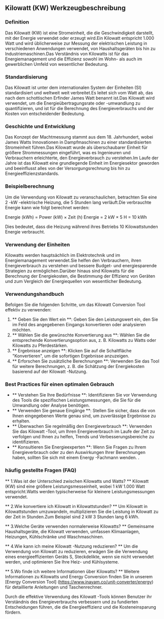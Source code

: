 ## Kilowatt (KW) Werkzeugbeschreibung

### Definition
Das Kilowatt (KW) ist eine Stromeinheit, die die Geschwindigkeit darstellt, mit der Energie verwendet oder erzeugt wird.Ein Kilowatt entspricht 1.000 Watt und wird üblicherweise zur Messung der elektrischen Leistung in verschiedenen Anwendungen verwendet, von Haushaltsgeräten bis hin zu Industriemaschinen.Das Verständnis von Kilowatts ist für das Energiemanagement und die Effizienz sowohl im Wohn- als auch im gewerblichen Umfeld von wesentlicher Bedeutung.

### Standardisierung
Das Kilowatt ist unter dem internationalen System der Einheiten (SI) standardisiert und weltweit weit verbreitet.Es leitet sich vom Watt ab, das nach dem schottischen Erfinder James Watt benannt ist.Das Kilowatt wird verwendet, um die Energieübertragungsrate oder -umwandlung zu quantifizieren, und ist für die Berechnung des Energieverbrauchs und der Kosten von entscheidender Bedeutung.

### Geschichte und Entwicklung
Das Konzept der Machtmessung stammt aus dem 18. Jahrhundert, wobei James Watts Innovationen in Dampfmaschinen zu einer standardisierten Stromeinheit führen.Das Kilowatt wurde als überschaubarer Einheit für größere Strommessungen eingeführt, was es Ingenieuren und Verbrauchern erleichterte, den Energieverbrauch zu verstehen.Im Laufe der Jahre ist das Kilowatt eine grundlegende Einheit im Energiesektor geworden und beeinflusst alles von der Versorgungsrechnung bis hin zu Energieeffizienzstandards.

### Beispielberechnung
Um die Verwendung von Kilowatt zu veranschaulichen, betrachten Sie eine 2 -kW -elektrische Heizung, die 5 Stunden lang verläuft.Die verbrauchte Energie kann wie folgt berechnet werden:

Energie (kWh) = Power (kW) × Zeit (h)
Energie = 2 kW × 5 H = 10 kWh

Dies bedeutet, dass die Heizung während ihres Betriebs 10 Kilowattstunden Energie verbraucht.

### Verwendung der Einheiten
Kilowatts werden hauptsächlich im Elektrotechnik und im Energiemanagement verwendet.Sie helfen den Verbrauchern, ihren Energieverbrauch zu verstehen und bessere Budget- und energiesparende Strategien zu ermöglichen.Darüber hinaus sind Kilowatts für die Berechnung der Energiekosten, die Bestimmung der Effizienz von Geräten und zum Vergleich der Energiequellen von wesentlicher Bedeutung.

### Verwendungshandbuch
Befolgen Sie die folgenden Schritte, um das Kilowatt Conversion Tool effektiv zu verwenden:
1. ** Geben Sie den Wert ein **: Geben Sie den Leistungswert ein, den Sie im Feld des angegebenen Eingangs konvertieren oder analysieren möchten.
2. ** Wählen Sie die gewünschte Konvertierung aus **: Wählen Sie die entsprechende Konvertierungsoption aus, z. B. Kilowatts zu Watts oder Kilowatts zu Pferdestärken.
3. ** Ergebnisse anzeigen **: Klicken Sie auf die Schaltfläche "Konvertieren", um die sofortigen Ergebnisse anzuzeigen.
4. ** Erforschen Sie zusätzliche Berechnungen **: Verwenden Sie das Tool für weitere Berechnungen, z. B. die Schätzung der Energiekosten basierend auf der Kilowatt -Nutzung.

### Best Practices für einen optimalen Gebrauch
- ** Verstehen Sie Ihre Bedürfnisse **: Identifizieren Sie vor Verwendung des Tools die spezifischen Leistungsmessungen, die Sie für die Umwandlung oder Analyse benötigen.
- ** Verwenden Sie genaue Eingänge **: Stellen Sie sicher, dass die von Ihnen eingegebenen Werte genau sind, um zuverlässige Ergebnisse zu erhalten.
- ** Überwachen Sie regelmäßig den Energieverbrauch **: Verwenden Sie das Kilowatt -Tool, um Ihren Energieverbrauch im Laufe der Zeit zu verfolgen und Ihnen zu helfen, Trends und Verbesserungsbereiche zu identifizieren.
- ** Konsultieren Sie Energieexperten **: Wenn Sie Fragen zu Ihrem Energieverbrauch oder zu den Auswirkungen Ihrer Berechnungen haben, sollten Sie sich mit einem Energy -Fachmann wenden.
.

### häufig gestellte Fragen (FAQ)

** 1.Was ist der Unterschied zwischen Kilowatts und Watts? **
Kilowatt (KW) sind eine größere Leistungsmesseinheit, wobei 1 kW 1.000 Watt entspricht.Watts werden typischerweise für kleinere Leistungsmessungen verwendet.

** 2.Wie konvertiere ich Kilowatt in Kilowattstunden? **
Um Kilowatt in Kilowattstunden umzuwandeln, multiplizieren Sie die Leistung in Kilowatt zu der Zeit in Stunden.Zum Beispiel sind 2 kW 3 Stunden lang 6 kWh.

** 3.Welche Geräte verwenden normalerweise Kilowatts? **
Gemeinsame Haushaltsgeräte, die Kilowatt verwenden, umfassen Klimaanlagen, Heizungen, Kühlschränke und Waschmaschinen.

** 4.Wie kann ich meine Kilowatt -Nutzung reduzieren? **
Um die Verwendung von Kilowatt zu reduzieren, erwägen Sie die Verwendung eines energieeffizienten Geräts S, Steckdelikte, wenn sie nicht verwendet werden, und optimieren Sie Ihre Heiz- und Kühlsysteme.

** 5.Wo finde ich weitere Informationen über Kilowatts? **
Weitere Informationen zu Kilowatts und Energy Conversion finden Sie in unserem [Energy Conversion Tool] (https://www.inayam.co/unit-converter/energy) für detaillierte Anleitungen und Taschenrechner.

Durch die effektive Verwendung des Kilowatt -Tools können Benutzer ihr Verständnis des Energieverbrauchs verbessern und zu fundierten Entscheidungen führen, die die Energieeffizienz und die Kosteneinsparung fördern.